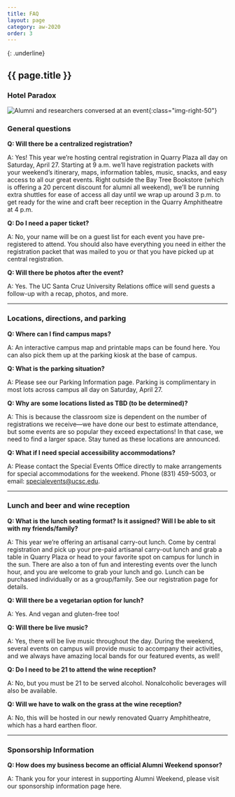 ```yaml
---
title: FAQ
layout: page
category: aw-2020
order: 3
---
```

{: .underline}
## {{ page.title }}

### Hotel Paradox
![Alumni and researchers conversed at an event](/assets/images/2020/faq.jpg){:class="img-right-50"}
### General questions 

**Q: Will there be a centralized registration?**

A: Yes! This year we’re hosting central registration in Quarry Plaza all day on Saturday, April 27. Starting at 9 a.m. we’ll have registration packets with your weekend’s itinerary, maps, information tables, music, snacks, and easy access to all our great events. Right outside the Bay Tree Bookstore (which is offering a 20 percent discount for alumni all weekend), we’ll be running extra shuttles for ease of access all day until we wrap up around 3 p.m. to get ready for the wine and craft beer reception in the Quarry Amphitheatre at 4 p.m.

**Q: Do I need a paper ticket?**

A: No, your name will be on a guest list for each event you have pre-registered to attend. You should also have everything you need in either the registration packet that was mailed to you or that you have picked up at central registration.

**Q: Will there be photos after the event?**

A: Yes. The UC Santa Cruz University Relations office will send guests a follow-up with a recap, photos, and more.

---

### Locations, directions, and parking

**Q: Where can I find campus maps?**

A: An interactive campus map and printable maps can be found here. You can also pick them up at the parking kiosk at the base of campus.

**Q: What is the parking situation?**

A: Please see our Parking Information page. Parking is complimentary in most lots across campus all day on Saturday, April 27. 

**Q: Why are some locations listed as TBD (to be determined)?**

A: This is because the classroom size is dependent on the number of registrations we receive—we have done our best to estimate attendance, but some events are so popular they exceed expectations! In that case, we need to find a larger space. Stay tuned as these locations are announced.

**Q: What if I need special accessibility accommodations?**

A: Please contact the Special Events Office directly to make arrangements for special accommodations for the weekend. Phone (831) 459-5003, or email: specialevents@ucsc.edu.

---

### Lunch and beer and wine reception

**Q: What is the lunch seating format? Is it assigned? Will I be able to sit with my friends/family?**

A: This year we’re offering an artisanal carry-out lunch. Come by central registration and pick up your pre-paid artisanal carry-out lunch and grab a table in Quarry Plaza or head to your favorite spot on campus for lunch in the sun. There are also a ton of fun and interesting events over the lunch hour, and you are welcome to grab your lunch and go. Lunch can be purchased individually or as a group/family. See our registration page for details.

**Q: Will there be a vegetarian option for lunch?**

A: Yes. And vegan and gluten-free too!

**Q: Will there be live music?**

A: Yes, there will be live music throughout the day. During the weekend, several events on campus will provide music to accompany their activities, and we always have amazing local bands for our featured events, as well!

**Q: Do I need to be 21 to attend the wine reception?**

A: No, but you must be 21 to be served alcohol. Nonalcoholic beverages will also be available. 

**Q: Will we have to walk on the grass at the wine reception?**

A: No, this will be hosted in our newly renovated Quarry Amphitheatre, which has a hard earthen floor.

---

### Sponsorship Information

**Q: How does my business become an official Alumni Weekend sponsor?**

A: Thank you for your interest in supporting Alumni Weekend, please visit our sponsorship information page here.
